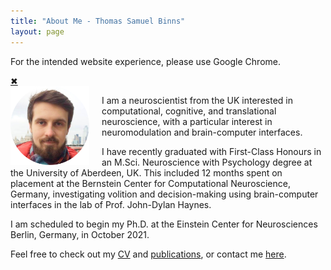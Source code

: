 ```yaml
---
title: "About Me - Thomas Samuel Binns"
layout: page
---
```


<!-- Alert bar: "Use Chrome!" -->
<div id="hellobar-bar" class="regular closable">
    <div class="hb-content-wrapper">
        <div class="hb-text-wrapper">
            <div class="hb-headline-text">
                <p><span>For the intended website experience, please use Google Chrome.</span></p>
            </div>
        </div>
    </div>
    <div class="hb-close-wrapper">
        <!--<a href="javascript:void(0);" class="icon-close">&#10006;</a>-->
        <a href="javascript:void(0);" class="icon-close" onclick="$('#use_chrome-bar').fadeOut()">&#10006;</a>
    </div>
</div>

<!--<a href="javascript:void(0);" class="icon-close" onclick="$('#use_chrome-bar').fadeOut()">&#10006;</a>-->


<!-- Profile picture -->
<img width="25%" height="auto" style="float: left; margin-right: 20px;" src="/assets/images/ProfilePic.png">


<!-- Main website description/introduction -->
I am a neuroscientist from the UK interested in computational, cognitive, and translational neuroscience, with a particular interest in neuromodulation and brain-computer interfaces.

I have recently graduated with First-Class Honours in an M.Sci. Neuroscience with Psychology degree at the University of Aberdeen, UK. This included 12 months spent on placement at the Bernstein Center for Computational Neuroscience, Germany, investigating volition and decision-making using brain-computer interfaces in the lab of Prof. John-Dylan Haynes.

I am scheduled to begin my Ph.D. at the Einstein Center for Neurosciences Berlin, Germany, in October 2021.

Feel free to check out my [CV](/CV.html) and [publications](/publications.html), or contact me [here](/contact-links.html).

<script src="https://ajax.googleapis.com/ajax/libs/jquery/3.2.1/jquery.min.js"></script>